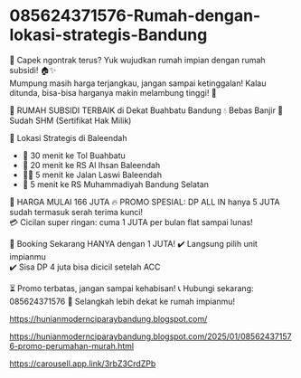 # 085624371576-Rumah-dengan-lokasi-strategis-Bandung
📢 Capek ngontrak terus? Yuk wujudkan rumah impian dengan rumah subsidi! 🏠✨  
Mumpung masih harga terjangkau, jangan sampai ketinggalan! Kalau ditunda, bisa-bisa harganya makin melambung tinggi! 🚀  

🌟 RUMAH SUBSIDI TERBAIK di Dekat Buahbatu Bandung
💧 Bebas Banjir
📜 Sudah SHM (Sertifikat Hak Milik)

📍 Lokasi Strategis di Baleendah
- 🚗 30 menit ke Tol Buahbatu  
- 🏥 20 menit ke RS Al Ihsan Baleendah  
- 🚶‍♀️ 5 menit ke Jalan Laswi Baleendah  
- 🏥 5 menit ke RS Muhammadiyah Bandung Selatan  

💸 HARGA MULAI 166 JUTA 
🔥 PROMO SPESIAL: DP ALL IN hanya 5 JUTA sudah termasuk serah terima kunci!  
💳 Cicilan super ringan: cuma 1 JUTA per bulan flat sampai lunas! 

🎉 Booking Sekarang HANYA dengan 1 JUTA!
✔️ Langsung pilih unit impianmu  
✔️ Sisa DP 4 juta bisa dicicil setelah ACC  

⏳ Promo terbatas, jangan sampai kehabisan!
📞 Hubungi sekarang: 085624371576
🚀 Selangkah lebih dekat ke rumah impianmu!

https://hunianmodernciparaybandung.blogspot.com/

https://hunianmodernciparaybandung.blogspot.com/2025/01/085624371576-promo-perumahan-murah.html

https://carousell.app.link/3rbZ3CrdZPb
